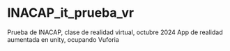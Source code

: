 # INACAP_it_prueba_vr
Prueba de INACAP, clase de realidad virtual, octubre 2024
App de realidad aumentada en unity, ocupando Vuforia
